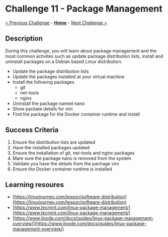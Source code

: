 # Challenge 11 - Package Management

[< Previous Challenge](./Challenge-10.md) - **[Home](../README.md)** - [Next Challenge >](./Challenge-12.md)

## Description

During this challenge, you will learn about package management and the most common activites such as update package distribution lists, install and uninstall packages on a Debian based Linux distribution.

- Update the package distribution lists
- Update the packages installed at your virtual machine
- Install the following packages
    - git
    - net-tools
    - nginx
- Uninstall the package named nano
- Show packate details for vim
- Find the package for the Docker container runtime and install


## Success Criteria

1. Ensure the distribution lists are updated
2. Have the installed packages updated
3. Ensure the installation of git, net-tools and nginx packages
4. Mare sure the package nano is removed from the system
5. Validate you have the details from the pachage vim
6. Ensure the Docker container runtime is installed

## Learning resoures

- [https://linuxjourney.com/lesson/software-distribution](https://linuxjourney.com/lesson/software-distribution)
- [https://www.tecmint.com/linux-package-management/](https://www.tecmint.com/linux-package-management/)
- [https://www.linode.com/docs/guides/linux-package-management-overview/](https://www.linode.com/docs/guides/linux-package-management-overview/)
